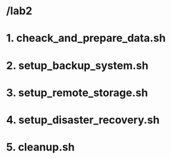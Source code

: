 # /lab2
# 1. cheack_and_prepare_data.sh
# 2. setup_backup_system.sh
# 3. setup_remote_storage.sh
# 4. setup_disaster_recovery.sh
# 5. cleanup.sh